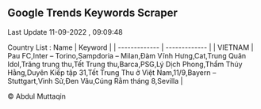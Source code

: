 

## Google Trends Keywords Scraper 
 
Last Update 11-09-2022 , 09:09:48

Country List :
 Name  | Keyword |
| ------------- | ------------- |
| VIETNAM | Pau FC,Inter – Torino,Sampdoria – Milan,Đàm Vĩnh Hưng,Cat,Trung Quân Idol,Trăng trung thu,Tết Trung thu,Barca,PSG,Lý Dịch Phong,Thẩm Thúy Hằng,Duyên Kiếp tập 31,Tết Trung Thu ở Việt Nam,11/9,Bayern – Stuttgart,Vinh Sử,Đen Vâu,Cúng Rằm tháng 8,Sevilla |



© Abdul Muttaqin 
